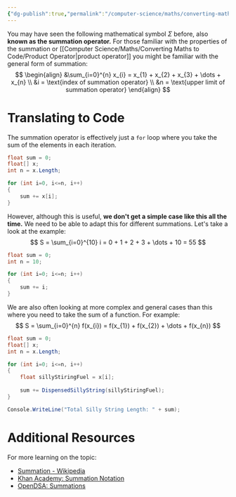 ```yaml
---
{"dg-publish":true,"permalink":"/computer-science/maths/converting-maths-to-code/summation-operator/","tags":["beginner","intermediate"],"noteIcon":"1"}
---
```


You may have seen the following mathematical symbol $\Sigma$ before, also **known as the summation operator.** For those familiar with the properties of the summation or [[Computer Science/Maths/Converting Maths to Code/Product Operator\|product operator]] you might be familiar with the general form of summation:
$$
\begin{align}
&\sum_{i=0}^{n} x_{i} = x_{1} + x_{2} + x_{3} + \dots + x_{n} \\
&i = \text{index of summation operator} \\
&n = \text{upper limit of summation operator}
\end{align}
$$
# Translating to Code

The summation operator is effectively just a `for` loop where you take the sum of the elements in each iteration.

```csharp
float sum = 0;
float[] x;
int n = x.Length;

for (int i=0, i<=n, i++)
{
	sum += x[i];
}
```

However, although this is useful, **we don't get a simple case like this all the time.** We need to be able to adapt this for different summations. Let's take a look at the example:
$$
S = \sum_{i=0}^{10} i = 0 + 1 + 2 + 3 + \dots + 10 = 55
$$
```csharp
float sum = 0;
int n = 10;

for (int i=0; i<=n; i++)
{
	sum += i;
}
```

We are also often looking at more complex and general cases than this where you need to take the sum of a function. For example:
$$
S = \sum_{i=0}^{n} f(x_{i}) = f(x_{1}) + f(x_{2}) + \dots + f(x_{n})
$$
```csharp
float sum = 0;
float[] x;
int n = x.Length;

for (int i=0; i<=n, i++)
{
	float sillyStiringFuel = x[i];
	
	sum += DispensedSillyString(sillyStiringFuel);
}

Console.WriteLine("Total Silly String Length: " + sum);
```

# Additional Resources

For more learning on the topic:
- [Summation - Wikipedia](https://en.wikipedia.org/wiki/Summation)
- [Khan Academy: Summation Notation](https://www.khanacademy.org/math/ap-calculus-ab/ab-integration-new/ab-6-3/a/review-summation-notation)
- [OpenDSA: Summations](https://opendsa-server.cs.vt.edu/ODSA/Books/CS3/html/Summations.html)